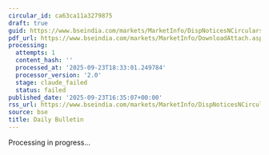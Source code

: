 ```yaml
---
circular_id: ca63ca11a3279875
draft: true
guid: https://www.bseindia.com/markets/MarketInfo/DispNoticesNCirculars.aspx?Noticeid={A7FBD192-AFD2-44CD-89A4-592992A244B1}&noticeno=20250923-83&dt=09/23/2025&icount=83&totcount=84&flag=0
pdf_url: https://www.bseindia.com/markets/MarketInfo/DownloadAttach.aspx?id=20250923-83&attachedId=0358195a-3ca5-4572-ae00-0f4d53c94585
processing:
  attempts: 1
  content_hash: ''
  processed_at: '2025-09-23T18:33:01.249784'
  processor_version: '2.0'
  stage: claude_failed
  status: failed
published_date: '2025-09-23T16:35:07+00:00'
rss_url: https://www.bseindia.com/markets/MarketInfo/DispNoticesNCirculars.aspx?Noticeid={A7FBD192-AFD2-44CD-89A4-592992A244B1}&noticeno=20250923-83&dt=09/23/2025&icount=83&totcount=84&flag=0
source: bse
title: Daily Bulletin
---
```


Processing in progress...